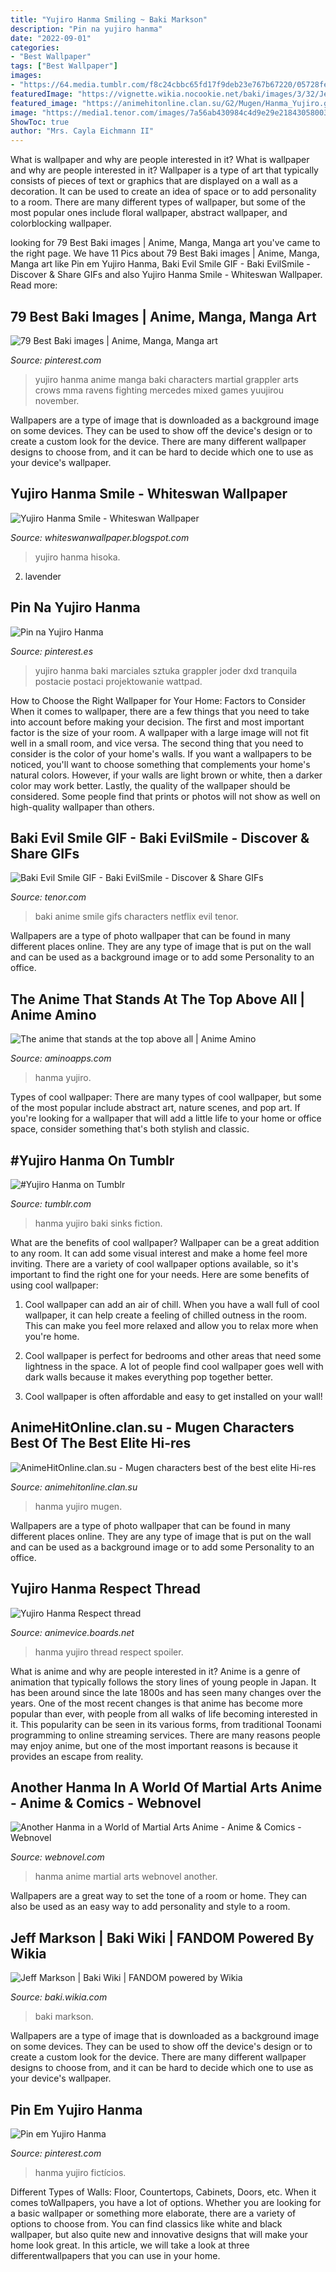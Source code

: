 ```yaml
---
title: "Yujiro Hanma Smiling ~ Baki Markson"
description: "Pin na yujiro hanma"
date: "2022-09-01"
categories:
- "Best Wallpaper"
tags: ["Best Wallpaper"]
images:
- "https://64.media.tumblr.com/f8c24cbbc65fd17f9deb23e767b67220/05728fe6d917820d-5c/s1280x1920/66e5d8a77eb02d9c0ba0c3cb9b52b5988399c529.png"
featuredImage: "https://vignette.wikia.nocookie.net/baki/images/3/32/Jeff_markson.png/revision/latest?cb=20170310231025"
featured_image: "https://animehitonline.clan.su/G2/Mugen/Hanma_Yujiro.gif"
image: "https://media1.tenor.com/images/7a56ab430984c4d9e29e218430580032/tenor.gif?itemid=12370674"
ShowToc: true
author: "Mrs. Cayla Eichmann II"
---
```



What is wallpaper and why are people interested in it?
What is wallpaper and why are people interested in it?
Wallpaper is a type of art that typically consists of pieces of text or graphics that are displayed on a wall as a decoration. It can be used to create an idea of space or to add personality to a room. There are many different types of wallpaper, but some of the most popular ones include floral wallpaper, abstract wallpaper, and colorblocking wallpaper.

	

		
looking for 79 Best Baki images | Anime, Manga, Manga art you've came to the right page. We have 11 Pics about 79 Best Baki images | Anime, Manga, Manga art like Pin em Yujiro Hanma, Baki Evil Smile GIF - Baki EvilSmile - Discover &amp; Share GIFs and also Yujiro Hanma Smile - Whiteswan Wallpaper. Read more:
		
    
## 79 Best Baki Images | Anime, Manga, Manga Art

<img loading=lazy src="https://i.pinimg.com/236x/65/07/e1/6507e142a7413d20094b449bd5855a0a.jpg" onerror="this.onerror=null;this.src='https://tse4.mm.bing.net/th?id=OIP.x08aTlHbCKxCrB4e1gD9sAAAAA&amp;pid=15.1';" alt="79 Best Baki images | Anime, Manga, Manga art">

_Source: pinterest.com_

>yujiro hanma anime manga baki characters martial grappler arts crows mma ravens fighting mercedes mixed games yuujirou november. 

	

Wallpapers are a type of image that is downloaded as a background image on some devices. They can be used to show off the device's design or to create a custom look for the device. There are many different wallpaper designs to choose from, and it can be hard to decide which one to use as your device's wallpaper.

    
## Yujiro Hanma Smile - Whiteswan Wallpaper

<img loading=lazy src="http://file.instiz.net/data/file/20140722/7/2/7/7271c56a33d66588b321f206a40c36b7.jpg" onerror="this.onerror=null;this.src='https://tse4.mm.bing.net/th?id=OIP.Px40hVcnH5REb_oh2TNWRAAAAA&amp;pid=15.1';" alt="Yujiro Hanma Smile - Whiteswan Wallpaper">

_Source: whiteswanwallpaper.blogspot.com_

>yujiro hanma hisoka. 

	

2. lavender 

    
## Pin Na Yujiro Hanma

<img loading=lazy src="https://i.pinimg.com/236x/0f/15/92/0f1592833de47729e1dcba68a8c87792.jpg?nii=t" onerror="this.onerror=null;this.src='https://tse1.mm.bing.net/th?id=OIP.YB4E6HgVvG4AUIIuD2fhsQAAAA&amp;pid=15.1';" alt="Pin na Yujiro Hanma">

_Source: pinterest.es_

>yujiro hanma baki marciales sztuka grappler joder dxd tranquila postacie postaci projektowanie wattpad. 

	

How to Choose the Right Wallpaper for Your Home: Factors to Consider
When it comes to wallpaper, there are a few things that you need to take into account before making your decision. The first and most important factor is the size of your room. A wallpaper with a large image will not fit well in a small room, and vice versa. 
The second thing that you need to consider is the color of your home's walls. If you want a wallpapers to be noticed, you'll want to choose something that complements your home's natural colors. However, if your walls are light brown or white, then a darker color may work better. 
Lastly, the quality of the wallpaper should be considered. Some people find that prints or photos will not show as well on high-quality wallpaper than others.

    
## Baki Evil Smile GIF - Baki EvilSmile - Discover &amp; Share GIFs

<img loading=lazy src="https://media1.tenor.com/images/7a56ab430984c4d9e29e218430580032/tenor.gif?itemid=12370674" onerror="this.onerror=null;this.src='https://tse2.mm.bing.net/th?id=OIP.elarQwmExNniniGEMFgAMgHaEJ&amp;pid=15.1';" alt="Baki Evil Smile GIF - Baki EvilSmile - Discover &amp; Share GIFs">

_Source: tenor.com_

>baki anime smile gifs characters netflix evil tenor. 

	



Wallpapers are a type of photo wallpaper that can be found in many different places online. They are any type of image that is put on the wall and can be used as a background image or to add some Personality to an office.

    
## The Anime That Stands At The Top Above All | Anime Amino

<img loading=lazy src="https://pm1.narvii.com/7581/a928f0a3a7375cc8cfb41e83c744d145c324cc26r1-1600-869v2_00.jpg" onerror="this.onerror=null;this.src='https://tse1.mm.bing.net/th?id=OIP.3SfwhYGWMfmq6iNOHCSKTgHaEB&amp;pid=15.1';" alt="The anime that stands at the top above all | Anime Amino">

_Source: aminoapps.com_

>hanma yujiro. 

	

Types of cool wallpaper:
There are many types of cool wallpaper, but some of the most popular include abstract art, nature scenes, and pop art. If you're looking for a wallpaper that will add a little life to your home or office space, consider something that's both stylish and classic.

    
## #Yujiro Hanma On Tumblr

<img loading=lazy src="https://64.media.tumblr.com/f8c24cbbc65fd17f9deb23e767b67220/05728fe6d917820d-5c/s1280x1920/66e5d8a77eb02d9c0ba0c3cb9b52b5988399c529.png" onerror="this.onerror=null;this.src='https://tse2.mm.bing.net/th?id=OIP.CtOc-Wc9Jr8C3CcStxgGhgHaH3&amp;pid=15.1';" alt="#Yujiro Hanma on Tumblr">

_Source: tumblr.com_

>hanma yujiro baki sinks fiction. 

	

What are the benefits of cool wallpaper?
Wallpaper can be a great addition to any room. It can add some visual interest and make a home feel more inviting. There are a variety of cool wallpaper options available, so it's important to find the right one for your needs. Here are some benefits of using cool wallpaper: 
1. Cool wallpaper can add an air of chill. When you have a wall full of cool wallpaper, it can help create a feeling of chilled outness in the room. This can make you feel more relaxed and allow you to relax more when you're home. 

2. Cool wallpaper is perfect for bedrooms and other areas that need some lightness in the space. A lot of people find cool wallpaper goes well with dark walls because it makes everything pop together better. 

3. Cool wallpaper is often affordable and easy to get installed on your wall!

    
## AnimeHitOnline.clan.su - Mugen Characters Best Of The Best Elite Hi-res

<img loading=lazy src="https://animehitonline.clan.su/G2/Mugen/Hanma_Yujiro.gif" onerror="this.onerror=null;this.src='https://tse4.mm.bing.net/th?id=OIP.oXFfKqTd7dNOsND6ZJgCNwAAAA&amp;pid=15.1';" alt="AnimeHitOnline.clan.su - Mugen characters best of the best elite Hi-res">

_Source: animehitonline.clan.su_

>hanma yujiro mugen. 

	



Wallpapers are a type of photo wallpaper that can be found in many different places online. They are any type of image that is put on the wall and can be used as a background image or to add some Personality to an office.

    
## Yujiro Hanma Respect Thread

<img loading=lazy src="http://i.imgur.com/NRbezvv.png" onerror="this.onerror=null;this.src='https://tse4.mm.bing.net/th?id=OIP.OoHqGJ12EDpG5WYzG1LODwHaNK&amp;pid=15.1';" alt="Yujiro Hanma Respect thread">

_Source: animevice.boards.net_

>hanma yujiro thread respect spoiler. 

	

What is anime and why are people interested in it?
Anime is a genre of animation that typically follows the story lines of young people in Japan. It has been around since the late 1800s and has seen many changes over the years. One of the most recent changes is that anime has become more popular than ever, with people from all walks of life becoming interested in it. This popularity can be seen in its various forms, from traditional Toonami programming to online streaming services. There are many reasons people may enjoy anime, but one of the most important reasons is because it provides an escape from reality.

    
## Another Hanma In A World Of Martial Arts Anime - Anime &amp; Comics - Webnovel

<img loading=lazy src="https://img.webnovel.com/bookcover/15587484805006005/300/300.jpg?coverUpdateTime=1575942527590" onerror="this.onerror=null;this.src='https://tse1.mm.bing.net/th?id=OIP.5ySmuXLGrpQe24GvaDi8GgAAAA&amp;pid=15.1';" alt="Another Hanma in a World of Martial Arts Anime - Anime &amp; Comics - Webnovel">

_Source: webnovel.com_

>hanma anime martial arts webnovel another. 

	

Wallpapers are a great way to set the tone of a room or home. They can also be used as an easy way to add personality and style to a room.

    
## Jeff Markson | Baki Wiki | FANDOM Powered By Wikia

<img loading=lazy src="https://vignette.wikia.nocookie.net/baki/images/3/32/Jeff_markson.png/revision/latest?cb=20170310231025" onerror="this.onerror=null;this.src='https://tse4.mm.bing.net/th?id=OIP.aTnzyx0phyqr33gFMtuHIAHaHA&amp;pid=15.1';" alt="Jeff Markson | Baki Wiki | FANDOM powered by Wikia">

_Source: baki.wikia.com_

>baki markson. 

	

Wallpapers are a type of image that is downloaded as a background image on some devices. They can be used to show off the device's design or to create a custom look for the device. There are many different wallpaper designs to choose from, and it can be hard to decide which one to use as your device's wallpaper.

    
## Pin Em Yujiro Hanma

<img loading=lazy src="https://i.pinimg.com/originals/41/ec/0a/41ec0a33248e8d03093b5dcc390c402f.jpg" onerror="this.onerror=null;this.src='https://tse1.mm.bing.net/th?id=OIP.kxbrmfgxl0mFRVlwaL2M8wHaEH&amp;pid=15.1';" alt="Pin em Yujiro Hanma">

_Source: pinterest.com_

>hanma yujiro fictícios. 

	

Different Types of Walls: Floor, Countertops, Cabinets, Doors, etc.
When it comes toWallpapers, you have a lot of options. Whether you are looking for a basic wallpaper or something more elaborate, there are a variety of options to choose from. You can find classics like white and black wallpaper, but also quite new and innovative designs that will make your home look great. In this article, we will take a look at three differentwallpapers that you can use in your home.

